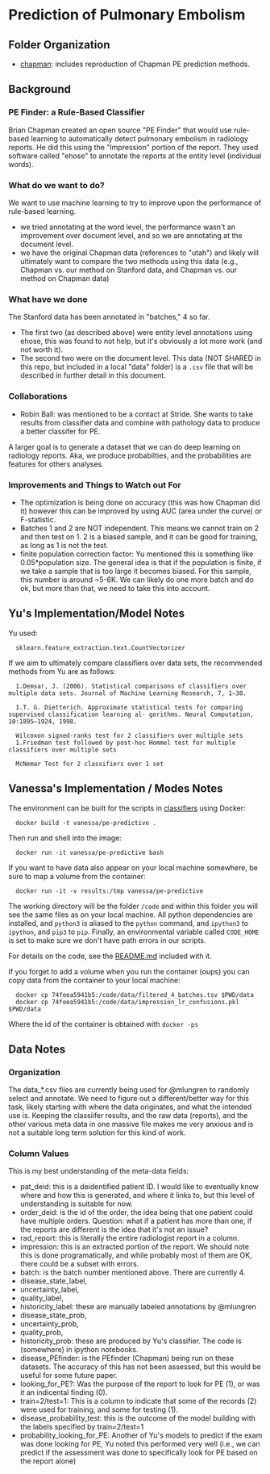 # Prediction of Pulmonary Embolism

## Folder Organization

- [chapman](chapman): includes reproduction of Chapman PE prediction methods.

## Background

### PE Finder: a Rule-Based Classifier
Brian Chapman created an open source "PE Finder" that would use rule-based learning to automatically detect pulmonary embolism in radiology reports. He did this using the "Impression" portion of the report. They used software called "ehose" to annotate the reports at the entity level (individual words).

### What do we want to do?
We want to use machine learning to try to improve upon the performance of rule-based learning. 

- we tried annotating at the word level, the performance wasn't an improvement over document level, and so we are annotating at the document level.
- we have the original Chapman data (references to "utah") and likely will ultimately want to compare the two methods using this data (e.g., Chapman vs. our method on Stanford data, and Chapman vs. our method on Chapman data)

### What have we done
The Stanford data has been annotated in "batches," 4 so far.
- The first two (as described above) were entity level annotations using ehose, this was found to not help, but it's obviously a lot more work (and not worth it).
- The second two were on the document level. This data (NOT SHARED in this repo, but included in a local "data" folder) is a `.csv` file that will be described in further detail in this document.

### Collaborations
- Robin Ball: was mentioned to be a contact at Stride. She wants to take results from classifier data and combine with pathology data to produce a better classifer for PE.

A larger goal is to generate a dataset that we can do deep learning on radiology reports. Aka, we produce probabilties, and the probabilities are features for others analyses.

### Improvements and Things to Watch out For
- The optimization is being done on accuracy (this was how Chapman did it) however this can be improved by using AUC (area under the curve) or F-statistic.
- Batches 1 and 2 are NOT independent. This means we cannot train on 2 and then test on 1. 2 is a biased sample, and it can be good for training, as long as 1 is not the test.
- finite population correction factor: Yu mentioned this is something like 0.05*population size. The general idea is that if the population is finite, if we take a sample that is too large it becomes biased. For this sample, this number is around ~5-6K. We can likely do one more batch and do ok, but more than that, we need to take this into account.

## Yu's Implementation/Model Notes
Yu used:

      sklearn.feature_extraction.text.CountVectorizer


If we aim to ultimately compare classifiers over data sets, the recommended methods from Yu are as follows:

      1.Demsar, J. (2006). Statistical comparisons of classifiers over multiple data sets. Journal of Machine Learning Research, 7, 1–30.

      1.T. G. Dietterich. Approximate statistical tests for comparing supervised classification learning al- gorithms. Neural Computation, 10:1895–1924, 1998. 

      Wilcoxon signed-ranks test for 2 classifiers over multiple sets
      1.Friedman test followed by post-hoc Hommel test for multiple classifiers over multiple sets

      McNemar Test for 2 classifiers over 1 set

## Vanessa's Implementation / Modes Notes
The environment can be built for the scripts in [classifiers](classifiers) using Docker:

      docker build -t vanessa/pe-predictive .

Then run and shell into the image:

      docker run -it vanessa/pe-predictive bash

If you want to have data also appear on your local machine somewhere, be sure to map a volume from the container:

      docker run -it -v results:/tmp vanessa/pe-predictive

The working directory will be the folder `/code` and within this folder you will see the same files as on your local machine. All python dependencies are installed, and `python3` is aliased to the `python` command, and `ipython3` to `ipython`, and `pip3` to `pip`. Finally, an environmental variable called `CODE_HOME` is set to make sure we don't have path errors in our scripts.

For details on the code, see the [README.md](classifiers/README.md) included with it.

If you forget to add a volume when you run the container (oups) you can copy data from the container to your local machine:

      docker cp 74feea5941b5:/code/data/filtered_4_batches.tsv $PWD/data
      docker cp 74feea5941b5:/code/data/impression_lr_confusions.pkl $PWD/data

Where the id of the container is obtained with `docker -ps`

## Data Notes

### Organization
The data_*.csv files are currently being used for @mlungren to randomly select and annotate. We need to figure out a different/better way for this task, likely starting with where the data originates, and what the intended use is. Keeping the classiifer results, and the raw data (reports), and the other various meta data in one massive file makes me very anxious and is not a suitable long term solution for this kind of work.

### Column Values
This is my best understanding of the meta-data fields:

- pat_deid: this is a deidentified patient ID. I would like to eventually know where and how this is generated, and where it links to, but this level of understanding is suitable for now.
- order_deid: is the id of the order, the idea being that one patient could have multiple orders. Question: what if a patient has more than one, if the reports are different is the idea that it's not an issue?
- rad_report: this is literally the entire radiologist report in a column.
- impression: this is an extracted portion of the report. We should note this is done programatically, and while probably most of them are OK, there could be a subset with errors.
- batch: is the batch number mentioned above. There are currently 4.
- disease_state_label, 
- uncertainty_label, 
- quality_label, 
- historicity_label: these are manually labeled annotations by @mlungren
- disease_state_prob,
- uncertainty_prob,
- quality_prob,
- historicity_prob: these are produced by Yu's classifier. The code is (somewhere) in ipython notebooks.
- disease_PEfinder: is the PEfinder (Chapman) being run on these datasets. The accuracy of this has not been assessed, but this would be useful for some future paper.
- looking_for_PE?: Was the purpose of the report to look for PE (1), or was it an indicental finding (0).
- train=2/test=1: This is a column to indicate that some of the records (2) were used for training, and some for testing (1).
- disease_probability_test: this is the outcome of the model building with the labels specified by train=2/test=1
- probability_looking_for_PE: Another of Yu's models to predict if the exam was done looking for PE, Yu noted this performed very well (i.e., we can predict if the assessment was done to specifically look for PE based on the report alone)
 

